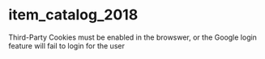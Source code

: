 # item_catalog_2018
Third-Party Cookies must be enabled in the browswer, or the Google login feature will fail to login for the user
